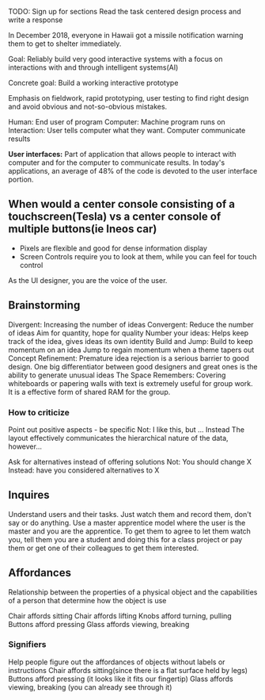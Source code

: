 TODO:
Sign up for sections
Read the task centered design process and write a response

In December 2018, everyone in Hawaii got a missile notification warning them to get to shelter immediately. 

Goal: Reliably build very good interactive systems with a focus on interactions with and through intelligent systems(AI)

Concrete goal: Build a working interactive prototype

Emphasis on fieldwork, rapid prototyping, user testing to find right design and avoid obvious and not-so-obvious mistakes.

Human: End user of program
Computer: Machine program runs on
Interaction: User tells computer what they want. Computer communicate results

**User interfaces:** Part of application that allows people to interact with computer and for the computer to communicate results.
In today's applications, an average of 48% of the code is devoted to the user interface portion.

## When would a center console consisting of a touchscreen(Tesla) vs a center console of multiple buttons(ie Ineos car)
- Pixels are flexible and good for dense information display
- Screen Controls require you to look at them, while you can feel for touch control

As the UI designer, you are the voice of the user.

## Brainstorming
Divergent: Increasing the number of ideas
Convergent: Reduce the number of ideas
Aim for quantity, hope for quality
Number your ideas: Helps keep track of the idea, gives ideas its own identity
Build and Jump: Build to keep momentum on an idea
Jump to regain momentum when a theme tapers out
Concept Refinement: Premature idea rejection is a serious barrier to good design. One big differentiator between good designers and great ones is the ability to generate unusual ideas
The Space Remembers: Covering whiteboards or papering walls with text is extremely useful for group work. It is a effective form of shared RAM for the group.

### How to criticize 
Point out positive aspects - be specific
Not: I like this, but ...
Instead The layout effectively communicates the hierarchical nature of the data, however...

Ask for alternatives instead of offering solutions
Not: You should change X
Instead: have you considered alternatives to X

## Inquires
Understand users and their tasks. Just watch them and record them, don't say or do anything. Use a master apprentice model where the user is the master and you are the apprentice. To get them to agree to let them watch you, tell them you are a student and doing this for a class project or pay them or get one of their colleagues to get them interested.

## Affordances
Relationship between the properties of a physical object and the capabilities of a person that determine how the object is use

Chair affords sitting
Chair affords lifting
Knobs afford turning, pulling
Buttons afford pressing
Glass affords viewing, breaking

### Signifiers
Help people figure out the affordances of objects without labels or instructions
Chair affords sitting(since there is a flat surface held by legs)
Buttons afford pressing (it looks like it fits our fingertip)
Glass affords viewing, breaking (you can already see through it)

